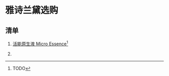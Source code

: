 # 雅诗兰黛选购

## 清单

1. [活能原生液 Micro Essence](https://www.esteelauder.com.cn/product/681/29363/product-catalog/micro-essence)[^1]

2. 

[^1]: TODO
